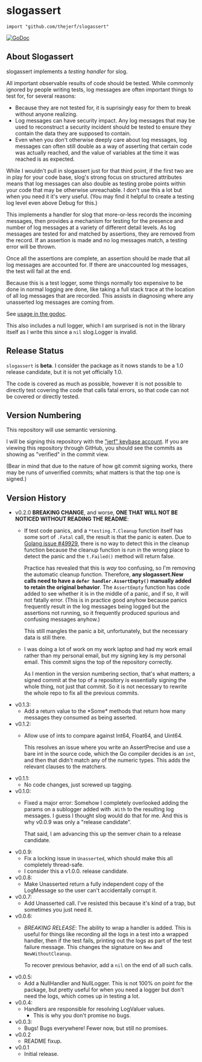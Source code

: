 # slogassert


    import "github.com/thejerf/slogassert"

[![GoDoc](https://pkg.go.dev/badge/github.com/thejerf/slogassert)](https://pkg.go.dev/github.com/thejerf/slogassert)

## About Slogassert

slogassert implements a _testing handler_ for slog.

All important observable results of code should be tested. While
commonly ignored by people writing tests, log messages are often
important things to test for, for several reasons:

 * Because they are not tested for, it is suprisingly easy for them to
   break without anyone realizing.
 * Log messages can have security impact. Any log messages that may be
   used to reconstruct a security incident should be tested to ensure
   they contain the data they are supposed to contain.
 * Even when you don't otherwise deeply care about log
   messages, log messages can often still double as a way of asserting
   that certain code was actually reached, and the value of variables
   at the time it was reached is as expected.
   
While I wouldn't pull in slogassert just for that third point, if the
first two are in play for your code base, slog's strong focus on
structured attributes means that log messages can also double as
testing probe points within your code that may be otherwise
unreachable. I don't use this a lot but when you need it it's very
useful. (You may find it helpful to create a testing log level even
above Debug for this.)

This implements a handler for slog that more-or-less records the
incoming messages, then provides a mechanism for testing for the
presence and number of log messages at a variety of different detail
levels. As log messages are tested for and matched by assertions, they
are removed from the record. If an assertion is made and no log
messages match, a testing error will be thrown.

Once all the assertions are complete, an assertion should be made that
all log messages are accounted for. If there are unaccounted log
messages, the test will fail at the end.

Because this is a test logger, some things normally too expensive to
be done in normal logging are done, like taking a full stack trace at
the location of all log messages that are recorded. This assists in
diagnosing where any unasserted log messages are coming from.

See [usage in the godoc](https://pkg.go.dev/github.com/thejerf/slogassert).

This also includes a null logger, which I am surprised is not in the
library itself as I write this since a `nil` slog.Logger is invalid.

## Release Status

`slogassert` is **beta**. I consider the package as it nows stands to
be a 1.0 release candidate, but it is not yet officially 1.0.

The code is covered as much as possible, however it is not possible to
directly test covering the code that calls fatal errors, so that code
can not be covered or directly tested.

## Version Numbering

This repository will use semantic versioning.

I will be signing this repository with the ["jerf" keybase
account](https://keybase.io/jerf). If you are viewing this repository
through GitHub, you should see the commits as showing as "verified" in
the commit view.

(Bear in mind that due to the nature of how git commit signing works,
there may be runs of unverified commits; what matters is that the top
one is signed.)

## Version History

* v0.2.0 **BREAKING CHANGE**, and worse, **ONE THAT WILL NOT BE
  NOTICED WITHOUT READING THE README**:
  * If test code panics, and a `*testing.T.Cleanup` function itself
    has some sort of `.Fatal` call, the result is that the panic is
    eaten. Due to [Golang issue
    #49929](https://github.com/golang/go/issues/49929), there is no
    way to detect this in the cleanup function because the cleanup
    function is run in the wrong place to detect the panic and the
    `t.Failed()` method will return false.
    
    Practice has revealed that this is _way_ too confusing, so I'm
    removing the automatic cleanup function. Therefore, **any
    slogassert.New calls need to have a `defer handler.AssertEmpty()`
    manually added to retain the original behavior**. The
    `AssertEmpty` function has code added to see whether it is in the
    middle of a panic, and if so, it will not fatally error. (This is
    in practice good anyhow because panics frequently result in the
    log messages being logged but the assertions not running, so it
    frequently produced spurious and confusing messages anyhow.)
    
    This still mangles the panic a bit, unfortunately, but the
    necessary data is still there.
  * I was doing a lot of work on my work laptop and had my work email
    rather than my personal email, but my signing key is my personal
    email. This commit signs the top of the repository correctly.
    
    As I mention in the version numbering section, that's what
    matters; a signed commit at the top of a repository is essentially
    signing the whole thing, not just that commit. So it is not
    necessary to rewrite the whole repo to fix all the previous commits.
* v0.1.3:
  * Add a return value to the \*Some\* methods that return how many
    messages they consumed as being asserted.
* v0.1.2:
  * Allow use of ints to compare against Int64, Float64, and Uint64.
  
    This resolves an issue where you write an AssertPrecise and use a
    bare int in the source code, which the Go compiler decides is an
    `int`, and then that didn't match any of the numeric types. This
    adds the relevant clauses to the matchers.
* v0.1.1:
  * No code changes, just screwed up tagging.
* v0.1.0:
  * Fixed a major error: Somehow I completely overlooked adding the
    params on a sublogger added with `.With` to the resulting log
    messages. I guess I thought slog would do that for me. And this is
    why v0.0.9 was only a "release candidate".
    
    That said, I am advancing this up the semver chain to a release
    candidate. 
* v0.0.9:
  * Fix a locking issue in `Unasserted`, which should make this all
    completely thread-safe.
  * I consider this a v1.0.0. release candidate.
* v0.0.8:
  * Make Unasserted return a fully independent copy of the LogMessage
    so the user can't accidentally corrupt it.
* v0.0.7:
  * Add Unasserted call. I've resisted this because it's kind of a
    trap, but sometimes you just need it.
* v0.0.6:
  * *BREAKING RELEASE*: The ability to wrap a handler is added.
    This is useful for things like recording all the logs in a test
    into a wrapped handler, then if the test fails, printing out the
    logs as part of the test failure message. This changes the
    signature on `New` and `NewWithoutCleanup`.
    
    To recover previous behavior, add a `nil` on the end of all such calls.
* v0.0.5:
  * Add a NullHandler and NullLogger. This is not 100% on point for
    the package, but pretty useful for when you need a logger but
    don't need the logs, which comes up in testing a lot.
* v0.0.4:
  * Handlers are responsible for resolving LogValuer values.
    * This is why you don't promise no bugs.
* v0.0.3:
  * Bugs! Bugs everywhere! Fewer now, but still no promises.
* v0.0.2
  * README fixup.
* v0.0.1
  * Initial release.

